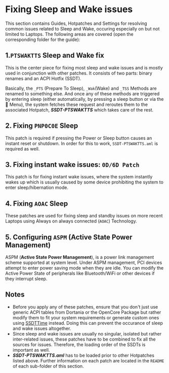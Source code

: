 # Fixing Sleep and Wake issues

This section contains Guides, Hotpatches and Settings for resolving common issues related to Sleep and Wake, occuring especially on but not limited to Laptops. The following areas are covered (open the corresponding folder for the guide):

## 1.`PTSWAKTTS` Sleep and Wake fix

This is the center piece for fixing most sleep and wake issues and is mostly used in conjunction with other patches. It consists of two parts: binary renames and an ACPI Hotfix (SSDT).

Basically, the `_PTS` (Prepare To Sleep), `_Wak`(Wake) and `_TSS` Methods are renamed to something else. And once any of these methods are triggered by entering sleep (either automatically, by pressing a sleep button or via the  Menu), the system fetches these request and reroutes them to the associated Hotpatch, ***SSDT-PTSWAKTTS*** which takes care of the rest.

## 2. Fixing `PNP0C0E` Sleep

This patch is required if pressing the Power or Sleep button causes an instant reset or shutdown. In order for this to work, `SSDT-PTSWAKTTS.aml` is required as well.

## 3. Fixing instant wake issues: `0D/6D Patch`

This patch is for fixing instant wake issues, where the system instantly wakes up which is usually caused by some device prohibiting the system to enter sleep/hibernation mode.

## 4. Fixing `AOAC` Sleep

These patches are used for fixing sleep and standby issues on more recent Laptops using Always on always connected (`AOAC`) Technology.

## 5. Configuring `ASPM` (Active State Power Management)

ASPM (**Active State Power Management**), is a power link management scheme supported at system level. Under ASPM management, PCI devices attempt to enter power saving mode when they are idle. You can modify the Active Power State of peripherals like Bluetooth/WiFi or other devices if they interrupt sleep.

## Notes
- Before you apply any of these patches, ensure that you don't just use generic ACPI tables from Dortania or the OpenCore Package but rather modify them to fit your system requirements or generate custom ones using [SSDTTime](https://github.com/corpnewt/SSDTTime) instead. Doing this can prevent the occurance of sleep and wake issues altogether. 
- Since sleep and wake issues are usually no singular, isolated but rather inter-related issues, these patches have to be combined to fix all the sources for issues. Therefore, the loading order of the SSDTs is important as well.
- ***SSDT-PTSWAKTTS.aml*** has to be loaded prior to other Hotpatches listed above. Further information on each patch are located in the `README` of each sub-folder of this section.
